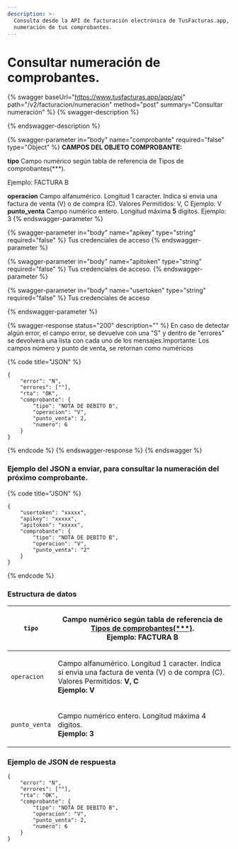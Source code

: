 ```yaml
---
description: >-
  Consulta desde la API de facturación electrónica de TusFacturas.app, la
  numeración de tus comprobantes.
---
```


# Consultar numeración de comprobantes.

{% swagger baseUrl="https://www.tusfacturas.app/app/api" path="/v2/facturacion/numeracion" method="post" summary="Consultar numeración" %}
{% swagger-description %}

{% endswagger-description %}

{% swagger-parameter in="body" name="comprobante" required="false" type="Object" %}
**CAMPOS DEL OBJETO COMPROBANTE:**

**tipo** Campo numérico según tabla de referencia de Tipos de comprobantes(\*\*\*).

Ejemplo: FACTURA B

**operacion** Campo alfanumérico. Longitud 1 caracter. Indica si envia una factura de venta (V) o de compra (C). Valores Permitidos: V, C Ejemplo: V\
**punto\_venta** Campo numérico entero. Longitud máxima **5** digitos. Ejemplo: 3
{% endswagger-parameter %}

{% swagger-parameter in="body" name="apikey" type="string" required="false" %}
Tus credenciales de acceso
{% endswagger-parameter %}

{% swagger-parameter in="body" name="apitoken" type="string" required="false" %}
Tus credenciales de acceso.
{% endswagger-parameter %}

{% swagger-parameter in="body" name="usertoken" type="string" required="false" %}
Tus credenciales de acceso


{% endswagger-parameter %}

{% swagger-response status="200" description="" %}
En caso de detectar algún error, el campo error, se devuelve con una "S" y dentro de "errores" se devolverá una lista con cada uno de los mensajes.Importante: Los campos número y punto de venta, se retornan como numéricos

{% code title="JSON" %}
```
{
	"error": "N",
	"errores": [""],
	"rta": "OK",
	"comprobante": {
		"tipo": "NOTA DE DEBITO B",
		"operacion": "V",
		"punto_venta": 2,
		"numero": 6
	}
}
```
{% endcode %}
{% endswagger-response %}
{% endswagger %}

### Ejemplo del JSON a enviar, para consultar la numeración del próximo comprobante.

{% code title="JSON" %}
```
{
	"usertoken": "xxxxx",
	"apikey": "xxxxx",
	"apitoken": "xxxxx",
	"comprobante": {
		"tipo": "NOTA DE DEBITO B",
		"operacion": "V",
		"punto_venta": "2"
	}
}
```
{% endcode %}

### Estructura de datos

| `tipo`        | <p>Campo numérico según tabla de referencia de <a href="https://www.tusfacturas.com.ar/api-factura-electronica-afip.html#tabla-comprobantes">Tipos de comprobantes(***)</a>.<br><strong>Ejemplo: FACTURA B</strong></p> |
| ------------- | ----------------------------------------------------------------------------------------------------------------------------------------------------------------------------------------------------------------------- |
| `operacion`   | <p>Campo alfanumérico. Longitud 1 caracter. Indica si envia una factura de venta (V) o de compra (C).<br>Valores Permitidos: <strong>V, C</strong><br><strong>Ejemplo: V</strong></p>                                   |
| `punto_venta` | <p>Campo numérico entero. Longitud máxima 4 digitos.<br><strong>Ejemplo: 3</strong></p>                                                                                                                                 |

###

### Ejemplo de JSON de respuesta

```
{
	"error": "N",
	"errores": [""],
	"rta": "OK",
	"comprobante": {
		"tipo": "NOTA DE DEBITO B",
		"operacion": "V",
		"punto_venta": 2,
		"numero": 6
	}
}
```
